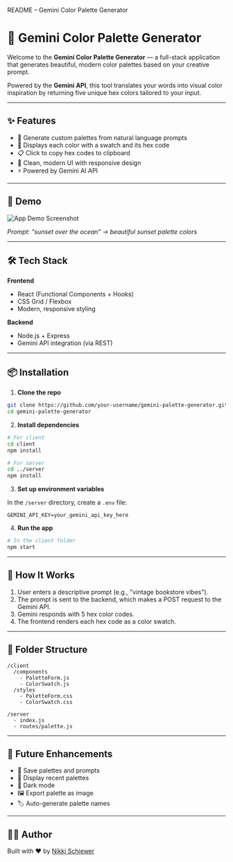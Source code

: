 README – Gemini Color Palette Generator
# 🎨 Gemini Color Palette Generator

Welcome to the **Gemini Color Palette Generator** — a full-stack application that generates beautiful, modern color palettes based on your creative prompt.

Powered by the **Gemini API**, this tool translates your words into visual color inspiration by returning five unique hex colors tailored to your input.

---

## ✨ Features

- 🔮 Generate custom palettes from natural language prompts  
- 🎨 Displays each color with a swatch and its hex code  
- 📋 Click to copy hex codes to clipboard  
- 💬 Clean, modern UI with responsive design  
- ⚡ Powered by Gemini AI API  

---

## 🚀 Demo

![App Demo Screenshot](screenshot.png)

*Prompt: “sunset over the ocean” → beautiful sunset palette colors*

---

## 🛠️ Tech Stack

**Frontend**
- React (Functional Components + Hooks)
- CSS Grid / Flexbox
- Modern, responsive styling

**Backend**
- Node.js + Express
- Gemini API integration (via REST)

---

## 📦 Installation

1. **Clone the repo**

```bash
git clone https://github.com/your-username/gemini-palette-generator.git
cd gemini-palette-generator
```

2. **Install dependencies**

```bash
# For client
cd client
npm install

# For server
cd ../server
npm install
```

3. **Set up environment variables**

In the `/server` directory, create a `.env` file:

```env
GEMINI_API_KEY=your_gemini_api_key_here
```

4. **Run the app**

```bash
# In the client folder
npm start
```

---

## 🧠 How It Works

1. User enters a descriptive prompt (e.g., "vintage bookstore vibes").  
2. The prompt is sent to the backend, which makes a POST request to the Gemini API.  
3. Gemini responds with 5 hex color codes.  
4. The frontend renders each hex code as a color swatch.  

---

## 📁 Folder Structure

```
/client
  /components
    - PaletteForm.js
    - ColorSwatch.js
  /styles
    - PaletteForm.css
    - ColorSwatch.css

/server
  - index.js
  - routes/palette.js
```

---

## 🙌 Future Enhancements

- 💾 Save palettes and prompts  
- 🔁 Display recent palettes  
- 🌚 Dark mode  
- 🖼 Export palette as image  
- 🏷️ Auto-generate palette names  

---

## 👩‍💻 Author

Built with ❤️ by [Nikki Schiewer](https://github.com/NicoleSchiewer)

